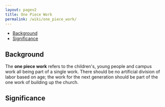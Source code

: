 ```yaml
---
layout: pagev2
title: One Piece Work
permalink: /wiki/one_piece_work/
---
```

- [Background](#background)
- [Significance](#significance)

## Background

The **one piece work** refers to the children's, young people and campus work all being part of a single work. There should be no artificial division of labor based on age; the work for the next generation should be part of the one work of building up the church.

## Significance
